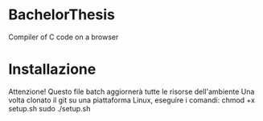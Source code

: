 # BachelorThesis
Compiler of C code on a browser

# Installazione
Attenzione! Questo file batch aggiornerà tutte le risorse dell'ambiente
Una volta clonato il git su una piattaforma Linux, eseguire i comandi:
chmod +x setup.sh
sudo ./setup.sh
